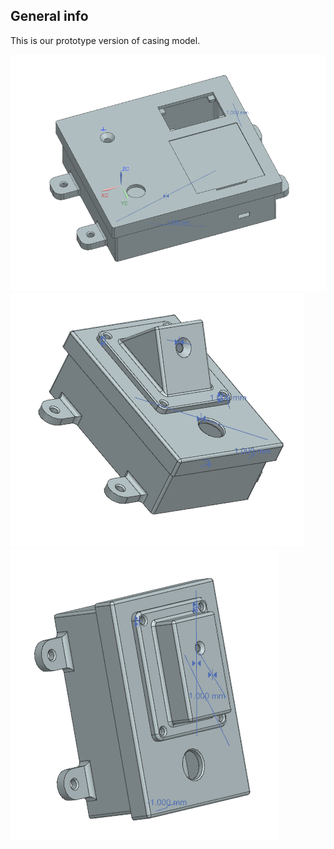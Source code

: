 
## General info
This is our prototype version of casing model.

![Model](Casingassembly1.png)
![Model](Casingassembly2.png)
![Model](Casingassembly3.png)

